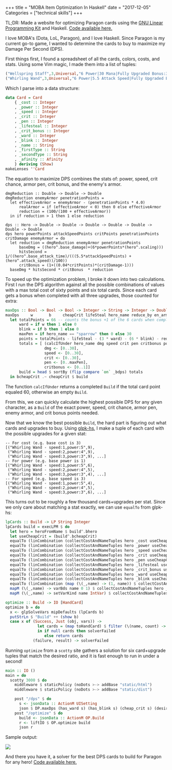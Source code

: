 +++
title = "MOBA Item Optimization In Haskell"
date = "2017-12-05"
Categories = ["technical skills"]
+++

TL;DR: Made a website for optimizing Paragon cards using the [GNU Linear Programming Kit](https://www.gnu.org/software/glpk/) and Haskell. 
[Code available here.](https://github.com/steveshogren/haskell-optimization/tree/a298b264e0d84ded3883b0948a12768a490d57eb)

I love MOBA's (Dota, LoL, Paragon), and I love Haskell. Since Paragon is my
current go-to game, I wanted to determine the cards to buy to maximize my Damage
Per Second (DPS).

First things first, I found a spreadsheet of all the cards, colors, costs, and
stats. Using some Vim magic, I made them into a list of tuples:

``` haskell
("Wellspring Staff",3,Universal,"6 Power|30 Mana|Fully Upgraded Bonus:30 Mana|0.3 Mana Regen"),
("Whirling Wand",3,Universal,"6 Power|5.5 Attack Speed|Fully Upgraded Bonus:11 Attack Speed"),
```

Which I parse into a data structure: 

``` haskell
data Card = Card
    { _cost :: Integer
    , _power :: Integer
    , _speed :: Integer
    , _crit :: Integer
    , _pen :: Integer
    , _lifesteal :: Integer
    , _crit_bonus :: Integer
    , _ward :: Integer
    , _blink :: Integer
    , _name :: String
    , _firstType :: String
    , _secondType :: String
    , _afinity :: Afinity
    } deriving (Show)
makeLenses ''Card
```

The equation to maximize DPS combines the stats of: power, speed, crit chance,
armor pen, crit bonus, and the enemy's armor.

```
dmgReduction :: Double -> Double -> Double
dmgReduction enemyArmor penetrationPoints =
  let effectiveArmor = enemyArmor - (penetrationPoints * 4.0)
      realArmor = if (effectiveArmor < 0) then 0 else effectiveArmor
      reduction = (100/(100 + effectiveArmor))
  in if reduction > 1 then 1 else reduction

dps :: Hero -> Double -> Double -> Double -> Double -> Double -> Double -> Double
dps hero powerPoints attackSpeedPoints critPoints penetrationPoints critDamage enemyArmor = do
  let reduction = dmgReduction enemyArmor penetrationPoints
      baseDmg = ((hero^.base_damage)+(6*powerPoints*(hero^.scaling)))
      hitsSecond = 1/((hero^.base_attack_time)/(((5.5*attackSpeedPoints) + (hero^.attack_speed))/100))
      critBonus = (1+((0.04*critPoints)*(critDamage-1)))
  baseDmg * hitsSecond * critBonus  * reduction
```

To speed up the optimization problem, I broke it down into two calculations.
First I run the DPS algorithm against all the possible combinations of values
with a max total cost of sixty points and six total cards. Since each card gets
a bonus when completed with all three upgrades, those counted for extra:

```haskell
maxDps :: Bool -> Bool -> Bool -> Integer -> String -> Integer -> Double -> Build
maxDps     w       b     cheapCrit lifeSteal hero_name reduce_by en_armor =
  let totalPoints = 66 -- counts the bonus +1 of the 6 cards when completed
      ward = if w then 1 else 0
      blink = if b then 1 else 0
      maxPen = if hero_name == "sparrow" then 0 else 30
      points = totalPoints - lifeSteal - (3 * ward) - (6 * blink) - reduce_by
      totals = [ (calcIfUnder hero_name dmg speed crit pen critbonus points ward blink lifeSteal en_armor) |
                 dmg <- [0..30],
                 speed <- [0..30],
                 crit <- [0..30],
                 pen <- [0..maxPen],
                 critbonus <- [0..1]]
      build = head $ sortBy (flip compare `on` _bdps) totals
  in bcheapCrit .~ cheapCrit $ build
```

The function ```calcIfUnder``` returns a completed ```Build``` if the total
card point equaled 60, otherwise an empty ```Build```.

From this, we can quickly calculate the highest possible DPS for any given
character, as a ```Build``` of the exact power, speed, crit chance, armor pen,
enemy armor, and crit bonus points needed.

Now that we know the best possible ```Build```, the hard part is figuring out
what cards and upgrades to buy. Using
[glpk-hs](https://hackage.haskell.org/package/glpk-hs), I make a tuple of each card with
the possible upgrades for a given stat:

```
-- For cost (e.g. base cost is 3)
[("Whirling Wand - speed:1,power:5",9),
 ("Whirling Wand - speed:2,power:4",9),
 ("Whirling Wand - speed:3,power:3",9), ...]
-- For power (e.g. base power is 1)
[("Whirling Wand - speed:1,power:5",6),
 ("Whirling Wand - speed:2,power:4",5),
 ("Whirling Wand - speed:3,power:3",4), ...]
-- For speed (e.g. base speed is 3)
[("Whirling Wand - speed:1,power:5",4),
 ("Whirling Wand - speed:2,power:4",5),
 ("Whirling Wand - speed:3,power:3",6), ...]
```

This turns out to be roughly a few thousand cards+upgrades per stat. Since we
only care about matching a stat exactly, we can use ```equalTo``` from glpk-hs:

``` haskell
lpCards :: Build -> LP String Integer
lpCards build = execLPM $ do
  let hero = heroFromName $ build^.bhero
  let useCheapCrit = (build^.bcheapCrit)
  equalTo (linCombination (collectCostAndNameTuples hero _cost useCheapCrit)) totalCXP
  equalTo (linCombination (collectCostAndNameTuples hero _power useCheapCrit)) (build^.bpower)
  equalTo (linCombination (collectCostAndNameTuples hero _speed useCheapCrit)) (build^.bspeed)
  equalTo (linCombination (collectCostAndNameTuples hero _crit useCheapCrit)) (build^.bcrit)
  equalTo (linCombination (collectCostAndNameTuples hero _pen useCheapCrit)) (build^.bpen)
  equalTo (linCombination (collectCostAndNameTuples hero _lifesteal useCheapCrit)) (build^.blifesteal)
  equalTo (linCombination (collectCostAndNameTuples hero _crit_bonus useCheapCrit)) (build^.bcrit_bonus)
  equalTo (linCombination (collectCostAndNameTuples hero _ward useCheapCrit)) (build^.bward)
  equalTo (linCombination (collectCostAndNameTuples hero _blink useCheapCrit)) (build^.bblink)
  equalTo (linCombination (map (\(_,name) -> (1, name)) $ collectCostAndNameTuples hero _power useCheapCrit)) totalCards
  mapM (\(_,name) -> varBds name 0 1) $ collectCostAndNameTuples hero _power useCheapCrit
  mapM (\(_,name) -> setVarKind name IntVar) $ collectCostAndNameTuples hero _power useCheapCrit

optimize :: Build -> IO [HandCard]
optimize b = do
  x <- glpSolveVars mipDefaults (lpCards b)
  putStrLn $ "Build" ++ (show b)
  case x of (Success, Just (obj, vars)) ->
              let cards = (map toHandCard) $ filter (\(name, count) -> count /= 0) $ Map.toList vars
              in if null cards then solverFailed
                 else return cards
            (failure, result) -> solverFailed
```

Running ```optimize``` from a ```scotty``` site gathers a solution for six
card+upgrade tuples that match the desired ratio, and it is fast enough to run
in under a second!

```haskell
main :: IO ()
main = do
  scotty 3000 $ do
    middleware $ staticPolicy (noDots >-> addBase "static/html")
    middleware $ staticPolicy (noDots >-> addBase "static/dist")

    post "/dps" $ do
      s <- jsonData :: ActionM UISetting
      json $ DP.maxDps (has_ward s) (has_blink s) (cheap_crit s) (desired_lifesteal s) (hero_name s) 0 (enemy_armor s) 
    post "/optimize" $ do
      build <- jsonData :: ActionM OP.Build
      r <- liftIO $ OP.optimize build
      json r
```

Sample output:

<img src="/images/optimizer.png"></img>

And there you have it, a solver for the best DPS cards to build for Paragon for
any hero! [Code available here.](https://github.com/steveshogren/haskell-optimization/tree/a298b264e0d84ded3883b0948a12768a490d57eb)
